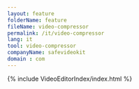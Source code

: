 ```yaml
---
layout: feature
folderName: feature
fileName: video-compressor
permalink: /it/video-compressor
lang: it
tool: video-compressor
companyName: safevideokit
domain : com
---
```


{% include VideoEditorIndex/index.html %}

   